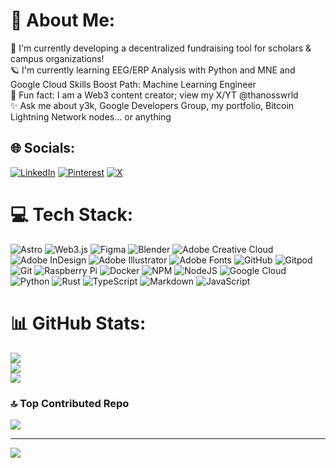# 💫 About Me:
🚀 I'm currently developing a decentralized fundraising tool for scholars & campus organizations!<br>🪐 I'm currently learning EEG/ERP Analysis with Python and MNE and Google Cloud Skills Boost Path: Machine Learning Engineer<br>💫 Fun fact: I am a Web3 content creator; view my X/YT @thanosswrld<br>✨ Ask me about y3k, Google Developers Group, my portfolio, Bitcoin Lightning Network nodes... or anything


## 🌐 Socials:
[![LinkedIn](https://img.shields.io/badge/LinkedIn-%230077B5.svg?logo=linkedin&logoColor=white)](https://linkedin.com/in/thanedouglass) [![Pinterest](https://img.shields.io/badge/Pinterest-%23E60023.svg?logo=Pinterest&logoColor=white)](https://pinterest.com/thanosdesigns) [![X](https://img.shields.io/badge/X-black.svg?logo=X&logoColor=white)](https://x.com/thanosswrld) 

# 💻 Tech Stack:
![Astro](https://img.shields.io/badge/astro-%232C2052.svg?style=for-the-badge&logo=astro&logoColor=white) ![Web3.js](https://img.shields.io/badge/web3.js-F16822?style=for-the-badge&logo=web3.js&logoColor=white) ![Figma](https://img.shields.io/badge/figma-%23F24E1E.svg?style=for-the-badge&logo=figma&logoColor=white) ![Blender](https://img.shields.io/badge/blender-%23F5792A.svg?style=for-the-badge&logo=blender&logoColor=white) ![Adobe Creative Cloud](https://img.shields.io/badge/Adobe%20Creative%20Cloud-DA1F26.svg?style=for-the-badge&logo=Adobe%20Creative%20Cloud&logoColor=white) ![Adobe InDesign](https://img.shields.io/badge/Adobe%20InDesign-49021F?style=for-the-badge&logo=adobeindesign&logoColor=FF3366) ![Adobe Illustrator](https://img.shields.io/badge/adobe%20illustrator-%23FF9A00.svg?style=for-the-badge&logo=adobe%20illustrator&logoColor=white) ![Adobe Fonts](https://img.shields.io/badge/Adobe%20Fonts-000B1D.svg?style=for-the-badge&logo=Adobe%20Fonts&logoColor=white) ![GitHub](https://img.shields.io/badge/github-%23121011.svg?style=for-the-badge&logo=github&logoColor=white) ![Gitpod](https://img.shields.io/badge/gitpod-f06611.svg?style=for-the-badge&logo=gitpod&logoColor=white) ![Git](https://img.shields.io/badge/git-%23F05033.svg?style=for-the-badge&logo=git&logoColor=white) ![Raspberry Pi](https://img.shields.io/badge/-RaspberryPi-C51A4A?style=for-the-badge&logo=Raspberry-Pi) ![Docker](https://img.shields.io/badge/docker-%230db7ed.svg?style=for-the-badge&logo=docker&logoColor=white) ![NPM](https://img.shields.io/badge/NPM-%23CB3837.svg?style=for-the-badge&logo=npm&logoColor=white) ![NodeJS](https://img.shields.io/badge/node.js-6DA55F?style=for-the-badge&logo=node.js&logoColor=white) ![Google Cloud](https://img.shields.io/badge/GoogleCloud-%234285F4.svg?style=for-the-badge&logo=google-cloud&logoColor=white) ![Python](https://img.shields.io/badge/python-3670A0?style=for-the-badge&logo=python&logoColor=ffdd54) ![Rust](https://img.shields.io/badge/rust-%23000000.svg?style=for-the-badge&logo=rust&logoColor=white) ![TypeScript](https://img.shields.io/badge/typescript-%23007ACC.svg?style=for-the-badge&logo=typescript&logoColor=white) ![Markdown](https://img.shields.io/badge/markdown-%23000000.svg?style=for-the-badge&logo=markdown&logoColor=white) ![JavaScript](https://img.shields.io/badge/javascript-%23323330.svg?style=for-the-badge&logo=javascript&logoColor=%23F7DF1E)
# 📊 GitHub Stats:
![](https://github-readme-stats.vercel.app/api?username=thanedouglass&theme=material-palenight&hide_border=false&include_all_commits=false&count_private=false)<br/>
![](https://github-readme-streak-stats.herokuapp.com/?user=thanedouglass&theme=material-palenight&hide_border=false)<br/>
![](https://github-readme-stats.vercel.app/api/top-langs/?username=thanedouglass&theme=material-palenight&hide_border=false&include_all_commits=false&count_private=false&layout=compact)

### 🔝 Top Contributed Repo
![](https://github-contributor-stats.vercel.app/api?username=thanedouglass&limit=5&theme=dark&combine_all_yearly_contributions=true)

---
[![](https://visitcount.itsvg.in/api?id=thanedouglass&icon=4&color=3)](https://visitcount.itsvg.in)

<!-- Proudly created with GPRM ( https://gprm.itsvg.in ) -->
